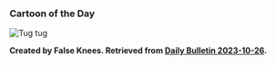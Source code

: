 ### Cartoon of the Day

 ![Tug tug](https://albertttan.github.io/daily-bulletin/files/life_fragile.webp)

**Created by False Knees. Retrieved from [Daily Bulletin 2023-10-26](https://albertttan.github.io/daily-bulletin/2023-10-26.html).**